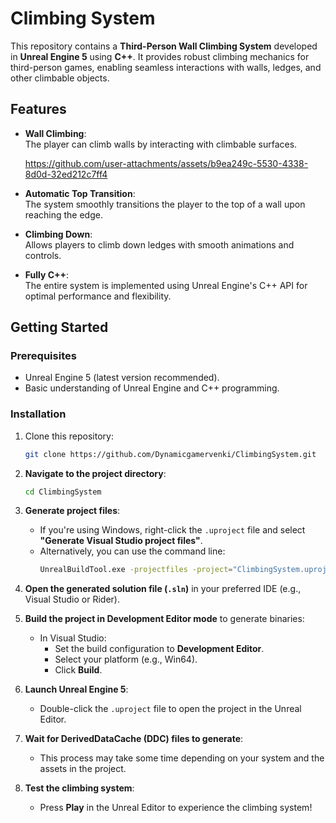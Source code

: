 # Climbing System  

This repository contains a **Third-Person Wall Climbing System** developed in **Unreal Engine 5** using **C++**. It provides robust climbing mechanics for third-person games, enabling seamless interactions with walls, ledges, and other climbable objects.  

## Features  

- **Wall Climbing**:  
  The player can climb walls by interacting with climbable surfaces.

  https://github.com/user-attachments/assets/b9ea249c-5530-4338-8d0d-32ed212c7ff4

- **Automatic Top Transition**:  
  The system smoothly transitions the player to the top of a wall upon reaching the edge.  

- **Climbing Down**:  
  Allows players to climb down ledges with smooth animations and controls.  

- **Fully C++**:  
  The entire system is implemented using Unreal Engine's C++ API for optimal performance and flexibility.  

## Getting Started  

### Prerequisites  
- Unreal Engine 5 (latest version recommended).  
- Basic understanding of Unreal Engine and C++ programming.  

### Installation  
1. Clone this repository:  
   ```bash  
   git clone https://github.com/Dynamicgamervenki/ClimbingSystem.git
   
2. **Navigate to the project directory**:  
   ```bash  
   cd ClimbingSystem  
   ```  

3. **Generate project files**:  
   - If you're using Windows, right-click the `.uproject` file and select **"Generate Visual Studio project files"**.  
   - Alternatively, you can use the command line:  
     ```bash  
     UnrealBuildTool.exe -projectfiles -project="ClimbingSystem.uproject" -game -engine  
     ```  

4. **Open the generated solution file (`.sln`)** in your preferred IDE (e.g., Visual Studio or Rider).  

5. **Build the project in Development Editor mode** to generate binaries:  
   - In Visual Studio:  
     - Set the build configuration to **Development Editor**.  
     - Select your platform (e.g., Win64).  
     - Click **Build**.  

6. **Launch Unreal Engine 5**:  
   - Double-click the `.uproject` file to open the project in the Unreal Editor.  

7. **Wait for DerivedDataCache (DDC) files to generate**:  
   - This process may take some time depending on your system and the assets in the project.  

8. **Test the climbing system**:  
   - Press **Play** in the Unreal Editor to experience the climbing system!  

